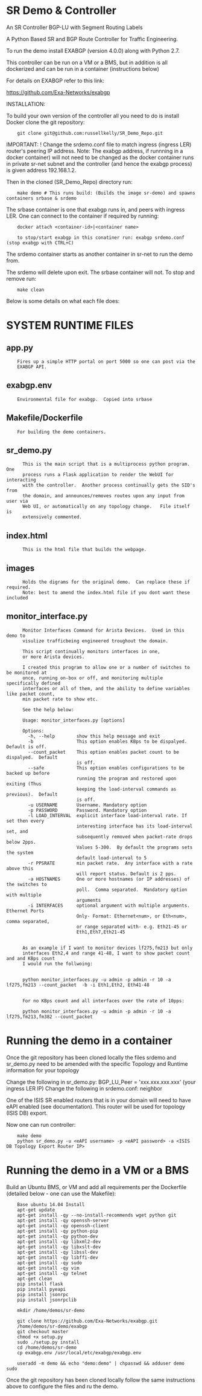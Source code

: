 # SR Demo & Controller

An SR Controller BGP-LU with Segment Routing Labels

A Python Based SR and BGP Route Controller for Traffic Engineering.

To run the demo install EXABGP (version 4.0.0) along with Python 2.7.

This controller can be run on a VM or a BMS, but in addition is all dockerized and can be run in a container (instructions below)

For details on  EXABGP refer to this link:

https://github.com/Exa-Networks/exabgp

INSTALLATION:

To build your own version of the controller all you need to do is install Docker clone the git repository:

        git clone git@github.com:russellkelly/SR_Demo_Repo.git

IMPORTANT: ! Change the srdemo.conf file to match ingress (ingress LER) router's peering IP address.  Note:  The exabgp address, if runnning in a docker container) will not need to be changed as the docker container runs in private sr-net subnet and the controller (and hence the exabgp process) is given address 192.168.1.2.

Then in the cloned (SR_Demo_Repo) directory run:

        make demo # This runs build: (Builds the image sr-demo) and spawns containers srbase & srdemo

The srbase container is one that exabgp runs in, and peers with ingress LER.  One can connect to the container if required by running:

        docker attach <container-id>|<container name>
        
        to stop/start exabgp in this conatiner run: exabgp srdemo.conf  (stop exabgp with CTRL+C)

The srdemo container starts as another container in sr-net to run the demo from.


The srdemo will delete upon exit.  The srbase container will not.  To stop and remove run:

        make clean



Below is some details on what each file does:


SYSTEM RUNTIME FILES
====================


app.py
------
        Fires up a simple HTTP portal on port 5000 so one can post via the
        EXABGP API.
        
        
exabgp.env
----------
        Environmental file for exabgp.  Copied into srbase
       
Makefile/Dockerfile
-------------------

        For building the demo containers.


sr_demo.py
-----------
          This is the main script that is a multiprocess python program.  One
          process runs a Flask application to render the WebUI for interacting 
          with the controller.  Another process continually gets the SID's from
          the domain, and announces/removes routes upon any input from user via
          Web UI, or automatically on any topology change.   File itself is 
          extensively commented.

index.html
-----------
          This is the html file that builds the webpage.
          
       
images
-------
          Holds the digrams for the original demo.  Can replace these if required.
          Note: best to amend the index.html file if you dont want these included
          
monitor_interface.py
--------------------
          Monitor Interfaces Command for Arista Devices.  Used in this demo to 
          visulize trafficbeing engineered troughout the domain.

          This script continually monitors interfaces in one, 
          or more Arista devices. 

          I created this program to allow one or a number of switches to be monitored at 
          once, running on-box or off, and monitoring multiple specifically defined 
          interfaces or all of them, and the ability to define variables like packet count, 
          min packet rate to show etc.  

          See the help below:

          Usage: monitor_interfaces.py [options]

          Options:
            -h, --help        show this help message and exit
            -b                This option enables KBps to be dispalyed.  Default is off.
            --count_packet    This option enables packet count to be dispalyed.  Default
                              is off.
            --safe            This option enables configurations to be backed up before
                              running the program and restored upon exiting (Thus
                              keeping the load-interval commands as previous).  Default
                              is off.
            -u USERNAME       Username. Mandatory option
            -p PASSWORD       Password. Mandatory option
            -l LOAD_INTERVAL  explicit interface load-interval rate. If set then every
                              interesting interface has its load-interval set, and
                              subsequently removed when packet-rate drops below 2pps.
                              Values 5-300.  By default the programs sets the system
                              default load-interval to 5
            -r PPSRATE        min packet rate.  Any interface with a rate above this
                              will report status. Default is 2 pps.
            -a HOSTNAMES      One or more hostnames (or IP addresses) of the switches to
                              poll.  Comma separated.  Mandatory option with multiple
                              arguments
            -i INTERFACES     optional argument with multiple arguments.  Ethernet Ports
                              Only- Format: Ethernet<num>, or Eth<num>, comma separated,
                              or range separated with- e.g. Eth21-45 or
                              Eth1,Eth7,Eth21-45


          As an example if I want to monitor devices lf275,fm213 but only 
          interfaces Eth2,4 and range 41-48, I want to show packet count and and KBps count 
          I would run the follwoing:

          
          python monitor_interfaces.py -u admin -p admin -r 10 -a lf275,fm213 --count_packet  -b -i Eth1,Eth2, Eth41-48
          

          For no KBps count and all interfaces over the rate of 10pps:

          python monitor_interfaces.py -u admin -p admin -r 10 -a lf275,fm213,fm382 --count_packet



Running the demo in a container
===============================

Once the git repository has been cloned locally the files srdemo and sr_demo.py need to be amended with the specific 
Topology and Runtime information for your topology

Change the following in sr_demo.py:  BGP_LU_Peer = 'xxx.xxx.xxx.xxx' (your ingress LER IP)
Change the following in srdemo.conf: neighbor <Add your LER IP Address Here>

One of the ISIS SR enabled routers that is in your domain will need to have eAPI enabled (see documentation).  This
router will be used for topology (ISIS DB) export.

Now one can run controller:

        make demo
        python sr_demo.py -u <eAPI username> -p <eAPI password> -a <ISIS DB Topology Export Router IP>


Running the demo in a VM or a BMS
===============================

Build an Ubuntu BMS, or VM and add all requirements per the Dockerfile (detailed below - one can use the Makefile):

        Base ubuntu 14.04 Install
        apt-get update
        apt-get install -qy --no-install-recommends wget python git
        apt-get install -qy openssh-server
        apt-get install -qy openssh-client
        apt-get install -qy python-pip
        apt-get install -qy python-dev
        apt-get install -qy libxml2-dev
        apt-get install -qy libxslt-dev
        apt-get install -qy libssl-dev
        apt-get install -qy libffi-dev
        apt-get install -qy sudo
        apt-get install -qy vim
        apt-get install -qy telnet
        apt-get clean
        pip install flask
        pip install pyeapi
        pip install jsonrpc
        pip install jsonrpclib

        mkdir /home/demos/sr-demo

        git clone https://github.com/Exa-Networks/exabgp.git
        /home/demos/sr-demo/exabgp
        git checkout master
        chmod +x setup.py
        sudo ./setup.py install
        cd /home/demos/sr-demo
        cp exabgp.env /usr/local/etc/exabgp/exabgp.env

        useradd -m demo && echo "demo:demo" | chpasswd && adduser demo sudo

Once the git repository has been cloned locally follow the same instructions above to configure the files and ru the demo.
